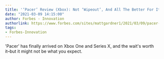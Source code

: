 ```yaml
---
title: '‘Pacer’ Review (Xbox): Not ‘Wipeout’, And All The Better For It'
date: "2021-03-09 14:15:00"
author: Forbes - Innovation
authorlink: https://www.forbes.com/sites/mattgardner1/2021/03/09/pacer-review-xbox-not-wipeout-and-thats-for-the-best/
tags:
- Forbes-Innovation
---
```

'Pacer' has finally arrived on Xbox One and Series X, and the wait's worth it–but it might not be what you expect.